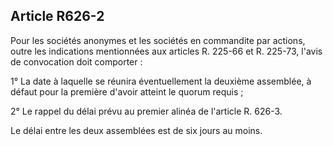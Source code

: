Article R626-2
----
Pour les sociétés anonymes et les sociétés en commandite par actions, outre les
indications mentionnées aux articles R. 225-66 et R. 225-73, l'avis de
convocation doit comporter :

1° La date à laquelle se réunira éventuellement la deuxième assemblée, à défaut
pour la première d'avoir atteint le quorum requis ;

2° Le rappel du délai prévu au premier alinéa de l'article R. 626-3.

Le délai entre les deux assemblées est de six jours au moins.
